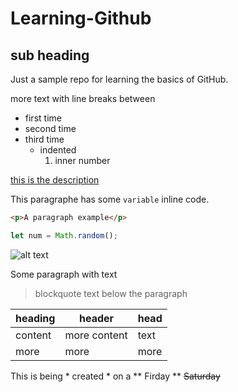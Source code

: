 # Learning-Github
## sub heading
Just a sample repo for learning the basics of GitHub.

more text with line breaks between

- first time
- second time
- third time
  - indented
    1. inner number
    
[this is the description ](http://www.github.com)

This paragraphe has some `variable` inline code.

```html
<p>A paragraph example</p>
```
```javascript
let num = Math.random();
```

![alt text](https://unsplash.com/photos/7GX5aICb5i4)

Some paragraph with text
> blockquote text below the paragraph

| heading | header | head |
| ---| --- | --- |
| content | more content | text|
| more | more | more |

This is being * created * on a ** Firday ** ~~Saturday~~

